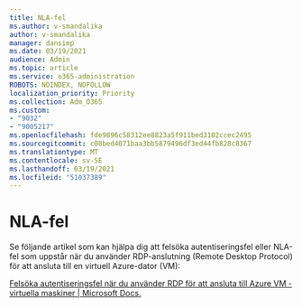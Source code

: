 ```yaml
---
title: NLA-fel
ms.author: v-smandalika
author: v-smandalika
manager: dansimp
ms.date: 03/19/2021
audience: Admin
ms.topic: article
ms.service: o365-administration
ROBOTS: NOINDEX, NOFOLLOW
localization_priority: Priority
ms.collection: Adm_O365
ms.custom:
- "9032"
- "9005217"
ms.openlocfilehash: fde9896c58312ee8823a5f911bed3102ccec2495
ms.sourcegitcommit: c08bed4071baa3bb5879496df3ed44fb828c8367
ms.translationtype: MT
ms.contentlocale: sv-SE
ms.lasthandoff: 03/19/2021
ms.locfileid: "51037389"
---
```

# <a name="nla-error"></a>NLA-fel

Se följande artikel som kan hjälpa dig att felsöka autentiseringsfel eller NLA-fel som uppstår när du använder RDP-anslutning (Remote Desktop Protocol) för att ansluta till en virtuell Azure-dator (VM):

[Felsöka autentiseringsfel när du använder RDP för att ansluta till Azure VM - virtuella maskiner | Microsoft Docs.](https://docs.microsoft.com/troubleshoot/azure/virtual-machines/cannot-connect-rdp-azure-vm)



